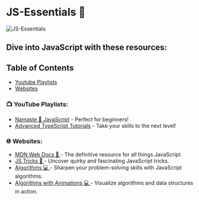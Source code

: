 # JS-Essentials 🚀

![JS-Essentials](https://socialify.git.ci/anujraghuvanshi/JS-Essentials/image?description=1&font=KoHo&forks=1&language=1&name=1&owner=1&pattern=Charlie%20Brown&stargazers=1&theme=Dark)


## Dive into JavaScript with these resources:

## Table of Contents

- [Youtube Playlists](#-youtube-playlists)
- [Websites](#-websites)

### 📺 YouTube Playlists:
- [Namaste 🙏 JavaScript](https://www.youtube.com/playlist?list=PLlasXeu85E9cQ32gLCvAvr9vNaUccPVNP) - Perfect for beginners!
- [Advanced TypeScript Tutorials](https://www.youtube.com/playlist?list=PLYvdvJlnTOjF6aJsWWAt7kZRJvzw-en8B) - Take your skills to the next level!

### 🌐 Websites:
- [MDN Web Docs 📜 ](https://developer.mozilla.org/en-US/docs/Web/JavaScript) - The definitive resource for all things JavaScript.
- [JS Tricks 🤯 ](https://github.com/denysdovhan/wtfjs) - Uncover quirky and fascinating JavaScript tricks.
- [Algorithms 💻 ](https://the-algorithms.com/language/javascript) - Sharpen your problem-solving skills with JavaScript algorithms.
- [Algorithms with Animations 💻 ](https://visualgo.net/en) - Visualize algorithms and data structures in action.

